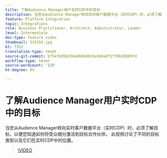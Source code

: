 ```yaml
---
title: 了解Audience Manager用户实时CDP中的目标
description: 当您从Audience Manager转向实时客户数据平台（实时CDP）时，必须了解目标，以便您知道如何将受众细分激活到目标合作伙伴。 此视频讨论了不同的目标类型以及它们在实时CDP中的位置。
feature: Platform Integration
topic: Integrations
role: Business Practitioner, Architect, Administrator, Leader
level: Intermediate
doc-type: feature video
thumbnail: 332203.jpg
kt: 7352
translation-type: tm+mt
source-git-commit: b75efb956338a06db8919a568a0f2ff0b28889fd
workflow-type: tm+mt
source-wordcount: '125'
ht-degree: 0%

---
```



# 了解Audience Manager用户实时CDP中的目标

当您从Audience Manager转向实时客户数据平台（实时CDP）时，必须了解目标，以便您知道如何将受众细分激活到目标合作伙伴。 此视频讨论了不同的目标类型以及它们在实时CDP中的位置。

>[!VIDEO](https://video.tv.adobe.com/v/332203/?quality=12&learn=on)
